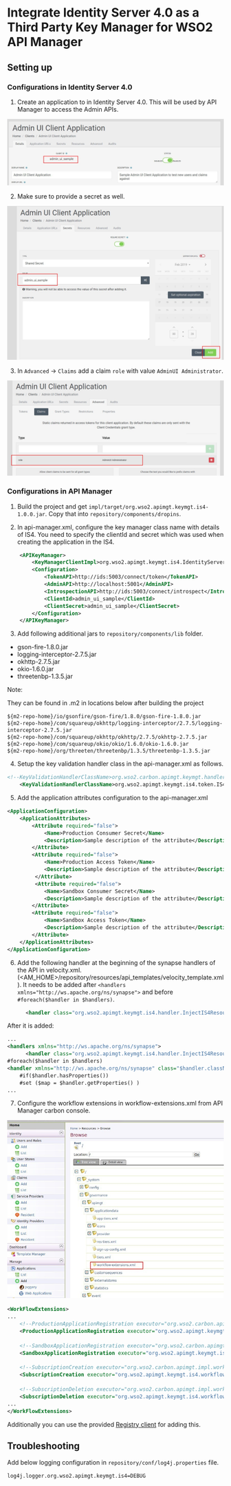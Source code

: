 # Integrate Identity Server 4.0 as a Third Party Key Manager for WSO2 API Manager

## Setting up

### Configurations in Identity Server 4.0 

1. Create an application to in Identity Server 4.0. This will be used by API Manager to access the Admin APIs.

![alt text](docs/images/create_app_overview.jpg)

2. Make sure to provide a secret as well.

![alt text](docs/images/create_app_secret.jpg)

3. In `Advanced` -> `Claims` add a claim `role` with value `AdminUI Administrator`.

![alt text](docs/images/create_app_claim.jpg)

### Configurations in API Manager

1. Build the project and get `impl/target/org.wso2.apimgt.keymgt.is4-1.0.0.jar`. Copy that into `repository/components/dropins`.
 
2. In api-manager.xml, configure the key manager class name with details of IS4. You need to specify the clientId and 
secret which was used when creating the application in the IS4.

```xml
    <APIKeyManager>
        <KeyManagerClientImpl>org.wso2.apimgt.keymgt.is4.IdentityServer4AsKMImpl</KeyManagerClientImpl>
        <Configuration>
            <TokenAPI>http://ids:5003/connect/token</TokenAPI>
            <AdminAPI>http://localhost:5001</AdminAPI>
            <IntrospectionAPI>http://ids:5003/connect/introspect</IntrospectionAPI>
            <ClientId>admin_ui_sample</ClientId>
            <ClientSecret>admin_ui_sample</ClientSecret>
        </Configuration>
    </APIKeyManager>
```

3. Add following additional jars to `repository/components/lib` folder.

* gson-fire-1.8.0.jar
* logging-interceptor-2.7.5.jar
* okhttp-2.7.5.jar
* okio-1.6.0.jar
* threetenbp-1.3.5.jar

Note: 

They can be found in .m2 in locations below after building the project

```
${m2-repo-home}/io/gsonfire/gson-fire/1.8.0/gson-fire-1.8.0.jar
${m2-repo-home}/com/squareup/okhttp/logging-interceptor/2.7.5/logging-interceptor-2.7.5.jar
${m2-repo-home}/com/squareup/okhttp/okhttp/2.7.5/okhttp-2.7.5.jar
${m2-repo-home}/com/squareup/okio/okio/1.6.0/okio-1.6.0.jar
${m2-repo-home}/org/threeten/threetenbp/1.3.5/threetenbp-1.3.5.jar
```

4. Setup the key validation handler class in the api-manager.xml as follows.

```xml
<!--KeyValidationHandlerClassName>org.wso2.carbon.apimgt.keymgt.handlers.DefaultKeyValidationHandler</KeyValidationHandlerClassName-->
	<KeyValidationHandlerClassName>org.wso2.apimgt.keymgt.is4.token.IS4KeyValidationHandler</KeyValidationHandlerClassName>
```

5. Add the application attributes configuration to the api-manager.xml

```xml
<ApplicationConfiguration>
    <ApplicationAttributes>
        <Attribute required="false">
            <Name>Production Consumer Secret</Name>
            <Description>Sample description of the attribute</Description>
        </Attribute>
        <Attribute required="false">
            <Name>Production Access Token</Name>
            <Description>Sample description of the attribute</Description>
         </Attribute>
         <Attribute required="false">
            <Name>Sandbox Consumer Secret</Name>
            <Description>Sample description of the attribute</Description>
        </Attribute>
        <Attribute required="false">
            <Name>Sandbox Access Token</Name>
            <Description>Sample description of the attribute</Description>
        </Attribute>
    </ApplicationAttributes>
</ApplicationConfiguration>
```

6. Add the following handler at the beginning of the synapse handlers of the API in velocity.xml.
(<AM_HOME>/repository/resources/api_templates/velocity_template.xml). It needs to be added after `<handlers xmlns="http://ws.apache.org/ns/synapse">`
and before `#foreach($handler in $handlers)`.


```xml
      <handler class="org.wso2.apimgt.keymgt.is4.handler.InjectIS4ResourceHandler"/>
```

After it is added:

```xml
...
<handlers xmlns="http://ws.apache.org/ns/synapse">
      <handler class="org.wso2.apimgt.keymgt.is4.handler.InjectIS4ResourceHandler"/> <!-- <=== --> 
#foreach($handler in $handlers)
<handler xmlns="http://ws.apache.org/ns/synapse" class="$handler.className">
    #if($handler.hasProperties())
    #set ($map = $handler.getProperties() )
...
```

7. Configure the workflow extensions in workflow-extensions.xml from API Manager carbon console.

![alt text](docs/images/workflow-extension.jpg)

```xml
<WorkFlowExtensions>
...
    <!--ProductionApplicationRegistration executor="org.wso2.carbon.apimgt.impl.workflow.ApplicationRegistrationSimpleWorkflowExecutor"/-->
    <ProductionApplicationRegistration executor="org.wso2.apimgt.keymgt.is4.workflow.IS4ApplicationRegistrationWorkflow"/>
    
    <!--SandboxApplicationRegistration executor="org.wso2.carbon.apimgt.impl.workflow.ApplicationRegistrationSimpleWorkflowExecutor"/-->
    <SandboxApplicationRegistration executor="org.wso2.apimgt.keymgt.is4.workflow.IS4ApplicationRegistrationWorkflow"/>
    
    <!--SubscriptionCreation executor="org.wso2.carbon.apimgt.impl.workflow.SubscriptionCreationSimpleWorkflowExecutor"/-->
    <SubscriptionCreation executor="org.wso2.apimgt.keymgt.is4.workflow.IS4SubscriptionCreationWorkflow"/>
    
    <!--SubscriptionDeletion executor="org.wso2.carbon.apimgt.impl.workflow.SubscriptionDeletionSimpleWorkflowExecutor"/-->
    <SubscriptionDeletion executor="org.wso2.apimgt.keymgt.is4.workflow.IS4SubscriptionDeletionWorkflow"/>
...
</WorkFlowExtensions>
```

Additionally you can use the provided [Registry client](/tools/registry-ws-client) for adding this.

## Troubleshooting

Add below logging configuration in `repository/conf/log4j.properties` file.

```properties
log4j.logger.org.wso2.apimgt.keymgt.is4=DEBUG
```